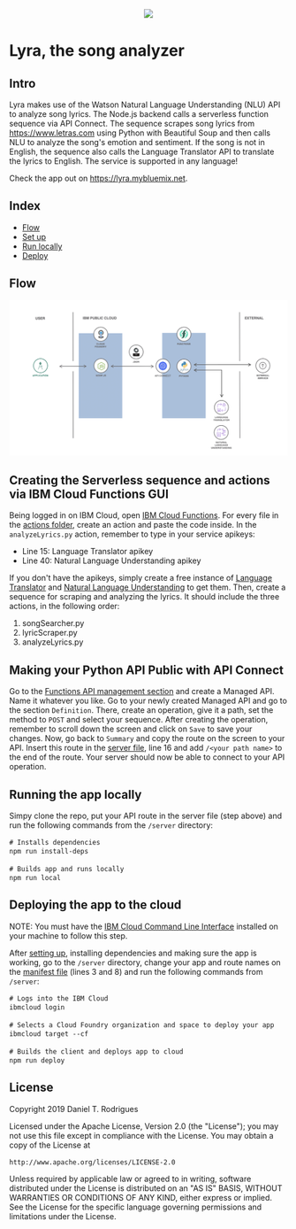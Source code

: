 <div align="center">
<a href="https://cloud.ibm.com">
<img src="https://img.shields.io/badge/IBM%20Cloud-powered-blue.svg" />
</a>
</div>

# Lyra, the song analyzer

## Intro

Lyra makes use of the Watson Natural Language Understanding (NLU) API to analyze song lyrics. The Node.js backend calls a serverless function sequence via API Connect. The sequence scrapes song lyrics from https://www.letras.com using Python with Beautiful Soup and then calls NLU to analyze the song's emotion and sentiment. If the song is not in English, the sequence also calls the Language Translator API to translate the lyrics to English. The service is supported in any language!

Check the app out on https://lyra.mybluemix.net.

## Index

* [Flow](#Flow)
* [Set up](#Creating-the-Serverless-sequence-and-actions-via-IBM-Cloud-Functions-GUI)
* [Run locally](#Running-the-app-locally)
* [Deploy](#Deploying-the-app-to-the-cloud)

## Flow
![flow](doc/source/images/flow.png)

## Creating the Serverless sequence and actions via IBM Cloud Functions GUI

Being logged in on IBM Cloud, open [IBM Cloud Functions](https://cloud.ibm.com/functions/actions). For every file in the [actions folder](./doc/source/actions), create an action and paste the code inside. In the `analyzeLyrics.py` action, remember to type in your service apikeys:
- Line 15: Language Translator apikey
- Line 40: Natural Language Understanding apikey

If you don't have the apikeys, simply create a free instance of [Language Translator](https://cloud.ibm.com/catalog/services/language-translator) and [Natural Language Understanding](https://cloud.ibm.com/catalog/services/natural-language-understanding) to get them. Then, create a sequence for scraping and analyzing the lyrics. It should include the three actions, in the following order:
1. songSearcher.py
2. lyricScraper.py
3. analyzeLyrics.py

## Making your Python API Public with API Connect
Go to the [Functions API management section](https://cloud.ibm.com/functions/apimanagement) and create a Managed API. Name it whatever you like. Go to your newly created Managed API and go to the section `Definition`. There, create an operation, give it a path, set the method to `POST` and select your sequence. After creating the operation, remember to scroll down the screen and click on `Save` to save your changes. Now, go back to `Summary` and copy the route on the screen to your API. Insert this route in the [server file](./server/server.js), line 16 and add `/<your path name>` to the end of the route. Your server should now be able to connect to your API operation.

## Running the app locally
Simpy clone the repo, put your API route in the server file (step above) and run the following commands from the `/server` directory:

```
# Installs dependencies
npm run install-deps

# Builds app and runs locally
npm run local
```

## Deploying the app to the cloud
NOTE: You must have the [IBM Cloud Command Line Interface](https://cloud.ibm.com/docs/cli?topic=cloud-cli-getting-started) installed on your machine to follow this step.

After [setting up](#Creating-the-Serverless-sequence-and-actions-via-IBM-Cloud-Functions-GUI), installing dependencies and making sure the app is working, go to the `/server` directory, change your app and route names on the [manifest file](./server/manifest.yml) (lines 3 and 8) and run the following commands from `/server`:

```
# Logs into the IBM Cloud
ibmcloud login

# Selects a Cloud Foundry organization and space to deploy your app
ibmcloud target --cf

# Builds the client and deploys app to cloud
npm run deploy
```

## License
Copyright 2019 Daniel T. Rodrigues

Licensed under the Apache License, Version 2.0 (the "License");
you may not use this file except in compliance with the License.
You may obtain a copy of the License at

    http://www.apache.org/licenses/LICENSE-2.0

Unless required by applicable law or agreed to in writing, software
distributed under the License is distributed on an "AS IS" BASIS,
WITHOUT WARRANTIES OR CONDITIONS OF ANY KIND, either express or implied.
See the License for the specific language governing permissions and
limitations under the License.
